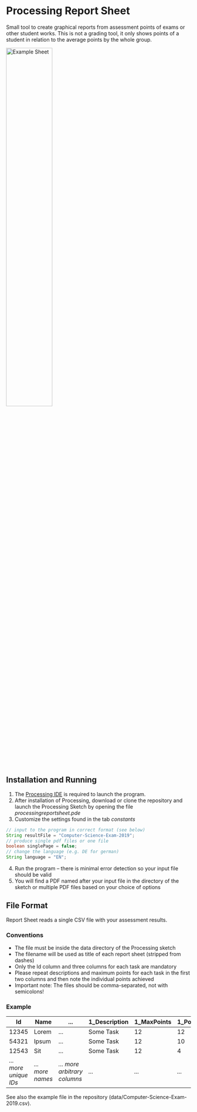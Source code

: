 # Processing Report Sheet

Small tool to create graphical reports from assessment points of exams or other student works. This is not a grading tool, it only shows points of a student in relation to the average points by the whole group.

<img src="https://github.com/dkammer/processingreportsheet/raw/master/example.png" alt="Example Sheet" width="50%">

## Installation and Running

1. The [Processing IDE](https://processing.org/download/) is required to launch the program. 
2. After installation of Processing, download or clone the repository and launch the Processing Sketch by opening the file _processingreportsheet.pde_
3. Customize the settings found in the tab _constants_

```java
// input to the program in correct format (see below)
String resultFile = "Computer-Science-Exam-2019"; 
// produce single pdf files or one file
boolean singlePage = false;
// change the language (e.g. DE for german)
String language = "EN";
```

4. Run the program – there is minimal error detection so your input file should be valid
5. You will find a PDF named after your input file in the directory of the sketch or multiple PDF files based on your choice of options

## File Format

Report Sheet reads a single CSV file with your assessment results. 

### Conventions

* The file must be inside the data directory of the Processing sketch
* The filename will be used as title of each report sheet (stripped from dashes)
* Only the Id column and three columns for each task are mandatory
* Please repeat descriptions and maximum points for each task in the first two columns and then note the individual points achieved
* Important note: The files should be comma-separated, not with semicolons!

### Example

| Id    | Name  | ... | 1_Description | 1_MaxPoints | 1_Points | 2_Description | 2_MaxPoints | 2_Points | ... |
| ------| ----- | --- | ------------- | --- | --- | ------------- | --- | --- | --- |
| 12345 | Lorem | ... | Some Task     | 12  | 12  | Another Task  | 6   | 4   | ... |
| 54321 | Ipsum | ... | Some Task     | 12  | 10  | Another Task  | 6   | 3   | ... |
| 12543 | Sit   | ... | Some Task     | 12  | 4   | Another Task  | 6   | 1   | ... |
| _... more unique IDs_ | _... more names_ | _... more arbitrary columns_ | _..._ | _..._ | _..._ | _..._ | _..._ | _..._ | _..._ |

See also the example file in the repository (data/Computer-Science-Exam-2019.csv).
